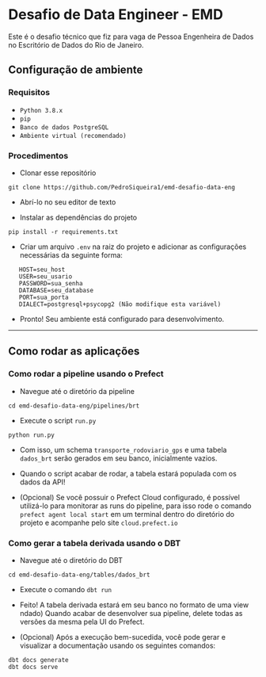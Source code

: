 # Desafio de Data Engineer - EMD

Este é o desafio técnico que fiz para vaga de Pessoa Engenheira de Dados no Escritório de Dados do Rio de Janeiro.

## Configuração de ambiente
### Requisitos

- `Python 3.8.x`
- `pip`
- `Banco de dados PostgreSQL`
- `Ambiente virtual (recomendado)`


### Procedimentos

- Clonar esse repositório

```
git clone https://github.com/PedroSiqueira1/emd-desafio-data-eng
```

- Abrí-lo no seu editor de texto

- Instalar as dependências do projeto

```
pip install -r requirements.txt
```

- Criar um arquivo `.env` na raiz do projeto e adicionar as configurações necessárias da seguinte forma:

 ```
    HOST=seu_host
    USER=seu_usario
    PASSWORD=sua_senha
    DATABASE=seu_database
    PORT=sua_porta
    DIALECT=postgresql+psycopg2 (Não modifique esta variável)
```

- Pronto! Seu ambiente está configurado para desenvolvimento.

---


## Como rodar as aplicações

### Como rodar a pipeline usando o Prefect

- Navegue até o diretório da pipeline
```
cd emd-desafio-data-eng/pipelines/brt
```

- Execute o script `run.py`
```
python run.py
```

- Com isso, um schema `transporte_rodoviario_gps` e uma tabela `dados_brt` serão gerados em seu banco, inicialmente vazios.

- Quando o script acabar de rodar, a tabela estará populada com os dados da API!

- (Opcional) Se você possuir o Prefect Cloud configurado, é possível utilizá-lo para monitorar as runs do pipeline, para isso rode o comando `prefect agent local start` em um terminal dentro do diretório do projeto e acompanhe pelo site `cloud.prefect.io`


### Como gerar a tabela derivada usando o DBT

- Navegue até o diretório do DBT
```
cd emd-desafio-data-eng/tables/dados_brt
```

- Execute o comando `dbt run`

- Feito! A tabela derivada estará em seu banco no formato de uma view
ndado) Quando acabar de desenvolver sua pipeline, delete todas as versões da mesma pela UI do Prefect.

- (Opcional) Após a execução bem-sucedida, você pode gerar e visualizar a documentação usando os seguintes comandos:

```
dbt docs generate
dbt docs serve
```


